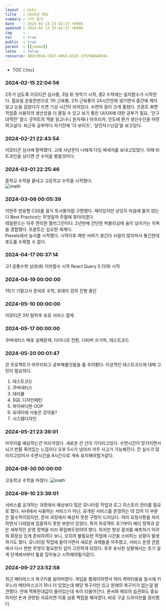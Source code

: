 ```yaml
---
layout  : wiki
title   : 2024년 메모 
summary : 나의 일기
date    : 2024-02-13 23:42:37 +0900
updated : 2024-02-13 23:42:37 +0900
tag     : 
toc     : true
public  : true
parent  : [[/memo]] 
latex   : false
resource: 4B3C901A-C657-4963-A51E-375F0ADA663A
---
```

* TOC
{:toc}

### 2024-02-15 22:04:56
2주가 넘도록 이모티콘 심사중, 3일 뒤 첫학기 시작, 중2 수학에는 일차함수가 시작된다. 월요일 운동한번으로 1차 근육통, 2차 근육통이 24시간안에 생기면서 중간에 깨지않고 눈을 감았다가 뜨면 기상 시간이 되어있다. 수면의 질이 크게 올랐다. 프론트 화면 작업중 사용자의 생산성을 더 올릴 수 있고 보기 좋은 UI/UX에 대한 공부가 필요, '인구 대역전' 찰스 굿허트의 책을 읽고나니 원자재나 아프리카, 인도에 뭔가 생산수단을 마련하고싶다. 퇴근후 공부하다 자기전에 '더 보이즈', '살인자ㅇ난감'을 보고있다.

### 2024-02-21 22:43:54
이모티콘 심사에 탈락했다. 고래 사냥꾼이 나에게 다잉 메세지를 보내고있었다. 이때 비트코인을 샀다면 큰 수익을 봤을것이다.

### 2024-03-01 22:25:46
중학교 수학을 끝내고 고등학교 수학을 시작했다.  
![math](https://github.com/JayFreemandev/JayFreemandev.github.io/assets/72185011/96260647-6e9e-40c7-ae3d-4bd193bb18f4) 

### 2024-03-06 00:05:39
이번주 반응형 CSS를 음식 토사물처럼 구현했다. 재미있지만 상당히 마음에 들지 않는다 Best Practice는 무엇일까 주말에 찾아야겠다.  
테일윈드는 아주 편리한 플러그인이다. 2년만에 간단한 퍼블리싱에 숨이 넘어가는 지옥을 경험했다. 프론트는 심오한 세계다.   
Piexels에서 농사를 시작했다. 시작이후 매번 서버가 끊긴다 사람이 많아져서 좋긴한데 포도를 수확할 수 없다.

### 2024-04-17 00:37:14
고1 공통수학 상(6/8) 이차함수 시작
React Query 5 (1/9) 시작

### 2024-04-19 00:00:00
1학기 기말고사 준비로 수학, 유데미 강의 진행 중단

### 2024-05-10 00:00:00
이모티콘 3차 탈락후 유료 서비스 결제

### 2024-05-17 00:00:00
쿠버네티스 배포 실패문제, 다이나모 전환, 디비버 쓰기락, 테스트코드

### 2024-05-20 00:01:47
큰 프로젝트가 마무리되고 공부해볼것들을 좀 추려봤다. 이상적인 테스트코드에 대해 고민이 필요하다.
1. 테스트코드 
2. 쿠버네티스 
3. 테라폼
4. SQL 디자인패턴
5. 파이써닉한 OOP
6. 유데미에 사놓은 강의들?
7. 시스템디자인

### 2024-05-21 23:39:01
마무리를 예상하는건 어리석었다. 새로운 큰 산이 기다리고있다.
수면시간이 망가지면서 뇌가 반쯤 죽어있는 느낌이다 오후 5시가 넘어서 겨우 사고가 가능해진다.
잔 실수가 많아지고있어서 수면시간을 8시간으로 계속 유지해야할거같다.

### 2024-08-30 00:00:00
고등학교 수학을 마쳤다.
![math](https://github.com/user-attachments/assets/d7f6ac8f-1b73-4c1b-993f-62b81c4d4d09) 

### 2024-09-10 23:39:01
서비스를 공개하는 과정에서 예상보다 많은 모니터링 작업과 로그 히스토리 관리를 필요로 했다. 사내에서 사용하는 서비스가 아닌, 공개된 서비스를 운영하는 데 있어 이 부분은 필수적이었지만, 준비 과정에서 예상치 못한 구멍이 드러났다. 여러 요청사항을 처리하면서 디테일에 집중하지 못한 부분이 있었다. 특히 프로젝트 초기부터 헤더 정책과 같은 세부적인 운영 정책을 미리 확립해두었어야 했다. 하지만 항상 결과를 예측하기 어려워 확장성 있게 준비하려다 보니, 오히려 불필요한 작업에 시간을 소비하는 상황이 발생하기도 했다. 모니터링 작업에 들어가면서 새로운 과제들을 마주했고, 서비스 운영 관점에서 다시 한번 무엇이 필요한지 깊이 고민하게 되었다. 추후 유사한 상황에서는 초기 설계 단계에서부터 틀을 잡아놓고 시작해야될거같다.

### 2024-09-27 23:52:58
최근 메타마스크 복구키를 잃어버렸다. 게임을 플레이하면서 여러 캐릭터들을 동시에 키우느라 메타마스크가 하나 더 있었는데 해당 복구키만 있고 원래의 복구키가 없는걸 발견했다. 안에 맥북한대값이 들어있는데 속이 타들어간다. 문서화 메모의 습관화도 중요하지만 돈과 관련된 자료라면 이중 삼중 백업을 해야겠다. 바로 구글 드라이브를 정리했다.
